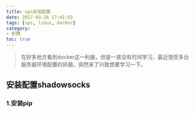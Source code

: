 ```yaml
---
title: vps安装配置
date: 2017-03-26 17:41:53
tags: [vps, linux, docker]
category: 
- 折腾
toc: true
---
```

> 在好多地方看到docker这一利器，但是一直没有时间学习，最近饱受多台服务器环境配置的折磨，突然来了兴致想要学习一下。

## 安装配置shadowsocks ##
### 1.安装pip ###